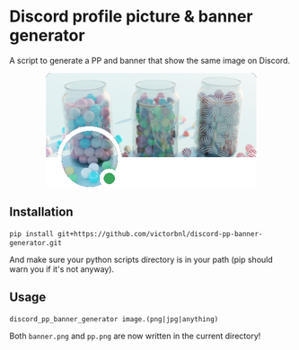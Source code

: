 # Discord profile picture & banner generator

A script to generate a PP and banner that show the same image on Discord.

<p align="center">
    <img src=".readme/screenshot.png">
</p>

## Installation

```
pip install git+https://github.com/victorbnl/discord-pp-banner-generator.git
```

And make sure your python scripts directory is in your path (pip should warn you if it's not anyway).

## Usage

```
discord_pp_banner_generator image.(png|jpg|anything)
```

Both `banner.png` and `pp.png` are now written in the current directory!
